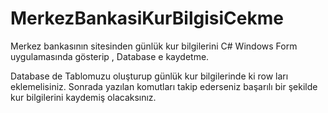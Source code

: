 # MerkezBankasiKurBilgisiCekme
Merkez bankasının sitesinden günlük kur bilgilerini C# Windows Form uygulamasında gösterip , Database e kaydetme.

Database de Tablomuzu oluşturup günlük kur bilgilerinde ki row ları eklemelisiniz. 
Sonrada yazılan komutları takip ederseniz başarılı bir şekilde kur bilgilerini kaydemiş olacaksınız.
